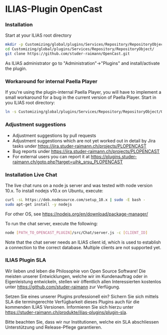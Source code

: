 # ILIAS-Plugin OpenCast

### Installation
Start at your ILIAS root directory
```bash
mkdir -p Customizing/global/plugins/Services/Repository/RepositoryObject/
cd Customizing/global/plugins/Services/Repository/RepositoryObject/
git clone https://github.com/studer-raimann/OpenCast.git
```
As ILIAS administrator go to "Administration"->"Plugins" and install/activate the plugin.

### Workaround for internal Paella Player
If you're using the plugin-internal Paella Player, you will have to implement a small workaround for a bug in the current version of Paella Player. Start in you ILIAS root directory:
```bash
ln -s Customizing/global/plugins/Services/Repository/RepositoryObject/OpenCast/node_modules/paellaplayer/build/player/resources/ .
```

### Adjustment suggestions
* Adjustment suggestions by pull requests
* Adjustment suggestions which are not yet worked out in detail by Jira tasks under https://jira.studer-raimann.ch/projects/PLOPENCAST
* Bug reports under https://jira.studer-raimann.ch/projects/PLOPENCAST
* For external users you can report it at https://plugins.studer-raimann.ch/goto.php?target=uihk_srsu_PLOPENCAST

### Installation Live Chat
The live chat runs on a node js server and was tested with node version 10.x. To install nodejs v10.x on Ubuntu, execute:
```bash
curl -sL https://deb.nodesource.com/setup_10.x | sudo -E bash -
sudo apt-get install -y nodejs 
```
For other OS, see https://nodejs.org/en/download/package-manager/

To run the chat server, execute the following:
```bash
node [PATH_TO_OPENCAST_PLUGIN]/src/Chat/server.js -c [CLIENT_ID]
```
Note that the chat server needs an ILIAS client id, which is used to establish a connection to the correct database. Multiple clients are not supported yet.

### ILIAS Plugin SLA
Wir lieben und leben die Philosophie von Open Source Software! Die meisten unserer Entwicklungen, welche wir im Kundenauftrag oder in Eigenleistung entwickeln, stellen wir öffentlich allen Interessierten kostenlos unter https://github.com/studer-raimann zur Verfügung.

Setzen Sie eines unserer Plugins professionell ein? Sichern Sie sich mittels SLA die termingerechte Verfügbarkeit dieses Plugins auch für die kommenden ILIAS Versionen. Informieren Sie sich hierzu unter https://studer-raimann.ch/produkte/ilias-plugins/plugin-sla.

Bitte beachten Sie, dass wir nur Institutionen, welche ein SLA abschliessen Unterstützung und Release-Pflege garantieren.
